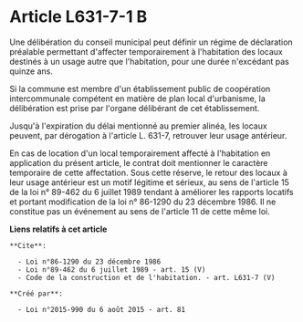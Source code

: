 # Article L631-7-1 B

Une délibération du conseil municipal peut définir un régime de déclaration préalable permettant d'affecter temporairement à
l'habitation des locaux destinés à un usage autre que l'habitation, pour une durée n'excédant pas quinze ans. 

Si la commune est membre d'un établissement public de coopération intercommunale compétent en matière de plan local
d'urbanisme, la délibération est prise par l'organe délibérant de cet établissement. 

Jusqu'à l'expiration du délai mentionné au premier alinéa, les locaux peuvent, par dérogation à l'article L. 631-7, retrouver
leur usage antérieur. 

En cas de location d'un local temporairement affecté à l'habitation en application du présent article, le contrat doit
mentionner le caractère temporaire de cette affectation. Sous cette réserve, le retour des locaux à leur usage antérieur est
un motif légitime et sérieux, au sens de l'article 15 de la loi n° 89-462 du 6 juillet 1989 tendant à améliorer les rapports
locatifs et portant modification de la loi n° 86-1290 du 23 décembre 1986. Il ne constitue pas un événement au sens de
l'article 11 de cette même loi.

**Liens relatifs à cet article**

	**Cite**:

	  - Loi n°86-1290 du 23 décembre 1986
	  - Loi n°89-462 du 6 juillet 1989 - art. 15 (V)
	  - Code de la construction et de l'habitation. - art. L631-7 (V)

	**Créé par**:

	  - Loi n°2015-990 du 6 août 2015 - art. 81

